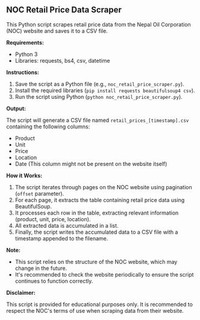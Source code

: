 ## NOC Retail Price Data Scraper

This Python script scrapes retail price data from the Nepal Oil Corporation (NOC) website and saves it to a CSV file.

**Requirements:**

* Python 3
* Libraries: requests, bs4, csv, datetime

**Instructions:**

1. Save the script as a Python file (e.g., `noc_retail_price_scraper.py`).
2. Install the required libraries (`pip install requests beautifulsoup4 csv`).
3. Run the script using Python (`python noc_retail_price_scraper.py`).

**Output:**

The script will generate a CSV file named `retail_prices_[timestamp].csv` containing the following columns:

* Product
* Unit
* Price
* Location
* Date (This column might not be present on the website itself)

**How it Works:**

1. The script iterates through pages on the NOC website using pagination (`offset` parameter).
2. For each page, it extracts the table containing retail price data using BeautifulSoup.
3. It processes each row in the table, extracting relevant information (product, unit, price, location).
4. All extracted data is accumulated in a list.
5. Finally, the script writes the accumulated data to a CSV file with a timestamp appended to the filename.

**Note:**

* This script relies on the structure of the NOC website, which may change in the future.
* It's recommended to check the website periodically to ensure the script continues to function correctly.

**Disclaimer:**

This script is provided for educational purposes only. It is recommended to respect the NOC's terms of use when scraping data from their website.
